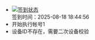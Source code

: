 - [![签到状态](https://github.com/womade/Cloud189-Actions/actions/workflows/main.yml/badge.svg?branch=main)](https://github.com/womade/Cloud189-Actions/actions/workflows/main.yml) <br> 签到时间：2025-08-18 18:44:56
- 开始执行帐号1
- 设备ID不存在，需要二次设备校验
